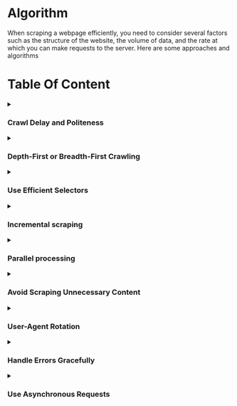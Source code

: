 # Algorithm
When scraping a webpage efficiently, you need to consider several factors such as the structure of the website, the volume of data, and the rate at which you can make requests to the server. Here are some approaches and algorithms

# Table Of Content

<details>
<summary><h3>Crawl Delay and Politeness</h3></summary>
 
`Crawl Delay` and `Politeness` refer to strategies employed in web scraping to ensure that bots (web crawlers or spiders) behave in a respectful and considerate manner towards the websites they are accessing. These strategies are essential to prevent overloading servers with too many requests, which could lead to server strain, increased server costs, or even IP blocking by the website.

**Crawl Delay:**
* **Definition:** Crawl-delay is the `intentional pause` or `delay` between consecutive requests made by a web crawler to a server. It specifies the time a crawler should wait before making another request.
* **Purpose:**
  * **Resource Conservation:** Helps conserve server resources by spacing out requests over time.
  * **Avoiding Overload:** Prevents overloading the server, especially for websites with limited bandwidth or shared hosting.
* **Implementation:**
  * Webmasters may specify a crawl delay in the `robots.txt` file using the `Crawl-delay` directive. For example: Crawl-delay: 5 indicates a delay of `5 seconds` between requests.

**Politeness:**
* **Definition:** Politeness, in the context of web scraping, refers to adhering to ethical guidelines and showing respect to the website and its resources.
* **Respect robots.txt:** Follow the directives in the `robots.txt` file, which may include `crawl delay` and `other rules`.
  * **User-Agent:** Use a proper and descriptive `User-Agent` in `HTTP headers` to **identify** the web crawler. This helps websites understand the nature of the bot and may prevent blocking.
  * **Avoid Overloading:** Limit the number of requests to avoid overloading the server. This includes respecting any specified crawl delay.
  * **Error Handling:** Implement error handling to gracefully handle issues such as `timeouts`, `connection errors`, or unexpected changes in the `website's structure`.

**Benefits:**
* **Avoiding IP Blocking:** Being polite reduces the chances of IP blocking or other countermeasures taken by websites to restrict bot access.
* **Ethical Scraping:** Demonstrates ethical and responsible scraping practices, fostering a positive relationship between the scraper and the website.

**Best Practices:**
* **Implement a Crawl Delay:** Even if not explicitly specified in robots.txt, consider implementing a crawl delay to avoid overloading servers.
* **Set User-Agent Properly:** Ensure that your web scraper provides a User-Agent that identifies it clearly and includes contact information for the administrator.
* **Respect robots.txt:** Always check and respect the rules specified in the robots.txt file of the website you are scraping.
* **Handle Errors Gracefully:** Implement error-handling mechanisms to handle issues like timeouts, network errors, or changes in website structure.
* **Rate Limiting:** Implement rate limiting to control the number of requests per unit of time.

By adhering to crawl delay and politeness guidelines, web scrapers can access data from websites without causing disruption, maintain ethical standards, and contribute to positive interactions between the scraping tool and the web server.
</details>

<details>
<summary><h3>Depth-First or Breadth-First Crawling</h3></summary>

Depth-First Crawling and Breadth-First Crawling are two different strategies used in web crawling to determine the order in which pages are visited. Each strategy has its own advantages and use cases, and the choice between them depends on the specific goals of the web scraping project.

### Depth-First Crawling:
![image](https://github.com/Antony-M1/scrapy/assets/96291963/610aabd2-3f77-43e8-bafb-7c25dc969994)


- **Definition:**
  - In depth-first crawling, the crawler starts from the initial or seed URL and explores as far as possible along each branch of the website's link structure before backtracking. It prioritizes going deeper into the site before visiting other branches.

- **Characteristics:**
  - **[Depth-First Search (DFS):](https://www.geeksforgeeks.org/depth-first-search-or-dfs-for-a-graph/)** The algorithm is similar to a depth-first search traversal in graph theory.
  - **Stack Data Structure:** Implemented using a stack to keep track of URLs to be visited.

- **Advantages:**
  - **Focused Exploration:** Well-suited for scenarios where the goal is to extract detailed information from a specific section of a website.
  - **Memory Efficiency:** Requires less memory compared to breadth-first crawling because it explores one branch at a time.

- **Considerations:**
  - **May Miss Important Pages:** Since it prioritizes depth, it might miss important pages on other branches of the website.

### Breadth-First Crawling:
![image](https://github.com/Antony-M1/scrapy/assets/96291963/3c240736-f112-4d43-8d9e-793fb3131b5c)

- **Definition:**
  - In breadth-first crawling, the crawler starts from the initial URL and systematically visits all pages at the current depth level before moving on to the next level. It explores the website layer by layer.

- **Characteristics:**
  - **[Breadth-First Search (BFS):](https://www.geeksforgeeks.org/breadth-first-search-or-bfs-for-a-graph/)** The algorithm is similar to a breadth-first search traversal in graph theory.
  - **Queue Data Structure:** Implemented using a queue to manage the order of URLs to be visited.

- **Advantages:**
  - **Comprehensive Exploration:** Suitable for scenarios where the goal is to cover a broad range of pages across the website.
  - **Finds Important Pages Early:** Ensures that important pages are discovered early in the crawling process.

- **Considerations:**
  - **Higher Memory Requirements:** Requires more memory compared to depth-first crawling because it explores multiple branches simultaneously.

### Choosing Between Depth-First and Breadth-First Crawling:

1. **Project Goals:**
   - **Depth-First:** Use when the goal is to focus on specific areas or topics within the website.
   - **Breadth-First:** Use when the goal is to gather a comprehensive dataset from various sections of the website.

2. **Resource Constraints:**
   - **Depth-First:** Requires less memory, making it suitable for projects with limited resources.
   - **Breadth-First:** May require more memory but offers a more exhaustive exploration of the website.

3. **Website Structure:**
   - **Depth-First:** Effective for websites with deep hierarchies or when detailed information is concentrated in specific branches.
   - **Breadth-First:** Effective for websites with a flat structure or when the goal is to cover a large surface area.

4. **Link Discovery:**
   - **Depth-First:** Might miss important pages on other branches early in the crawl.
   - **Breadth-First:** Ensures important pages are discovered early in the process.

In practice, a hybrid approach that combines elements of both depth-first and breadth-first crawling is sometimes used to achieve a balance between focused exploration and comprehensive coverage. The choice of strategy depends on the specific requirements and characteristics of the website being scraped.

</details>

<details>

<summary><h3>Use Efficient Selectors</h3></summary>

 `Use Efficient Selectors` refers to the practice of selecting HTML elements on a web page in a way that is both accurate and optimal for web scraping. Efficient selectors help reduce the amount of data retrieved, improve the speed of scraping, and make the code more robust to changes in the website's structure. This practice is particularly important when using libraries like `Beautiful Soup` or `Scrapy` for web scraping.

### Key Concepts:

1. **CSS Selectors and XPath:**
   - **CSS Selectors:** A language for selecting HTML elements based on their attributes, classes, IDs, and relationships with other elements.
   - **XPath:** A query language for selecting nodes from an XML document (and by extension, an HTML document).

2. **Optimizing Selectors:**
   - **Specificity:** Use selectors that are specific to the target element to avoid selecting unintended elements.
   - **Avoid Universal Selectors:** Using universal selectors (`*`) should be avoided as they can match all elements and result in unnecessary data retrieval.

3. **Avoid Fragile Selectors:**
   - **Avoid Relying Solely on Class Names or IDs:** While class names and IDs are commonly used, relying solely on them can make the code fragile to changes. Websites might alter class names or IDs over time.
   - **Use Hierarchical Relationships:** Leverage the hierarchical relationships between elements to create more robust selectors.

4. **Regular Expressions:**
   - **When Necessary:** In certain cases, regular expressions can be employed to match patterns within attribute values or text content. However, they should be used judiciously and only when necessary.

5. **Testing Selectors:**
   - **Browser Developer Tools:** Use browser developer tools to test and validate selectors interactively. This helps ensure that the selected elements match the intended ones.

### Examples:

#### Using CSS Selectors:

```css
/* Good Selector */
div.article > h2.title

/* Avoid Universal Selector */
* .title
```

#### Using XPath:

```xpath
<!-- Good XPath -->
//div[@class='article']/h2[@class='title']

<!-- Avoid Relying Solely on Class Names -->
//h2[@class='title']

<!-- Use Hierarchical Relationships -->
//div[@class='article']//h2
```

### Benefits of Using Efficient Selectors:

1. **Reduced Data Volume:**
   - Efficient selectors help retrieve only the necessary data, reducing the amount of HTML downloaded.

2. **Improved Performance:**
   - Selecting specific elements directly contributes to faster scraping performance.

3. **Robustness to Changes:**
   - Well-crafted selectors are less prone to breaking when websites undergo changes in their structure.

4. **Maintainability:**
   - Code with efficient selectors is more maintainable and easier to understand.

### Best Practices:

1. **Inspect HTML Structure:**
   - Understand the structure of the HTML document to craft selectors that accurately target the desired elements.

2. **Prioritize Specificity:**
   - Prioritize selectors that are specific to the target elements to avoid unintended matches.

3. **Regular Testing:**
   - Regularly test and update selectors as needed, especially if the website's structure evolves.

4. **Consider Future Changes:**
   - Anticipate potential changes to the website's structure and design selectors with flexibility in mind.

By employing efficient selectors, web scraping code becomes more reliable, adaptable, and performs better, ensuring a smoother scraping process even when websites are updated or modified.
</details>

<details>
 <summary><h3>Incremental scraping</h3></summary>
 
`Incremental scraping` is a technique used in web scraping to update a dataset with only the `new` or `modified data` since the last scrape. Instead of re-scraping the entire website, incremental scraping focuses on `fetching` and `extracting` only the information that has changed or is new, saving time and resources. This approach is particularly useful for large websites where scraping the entire content frequently may be impractical.

### Key Concepts:

1. **Timestamps or Identifiers:**
   - To implement incremental scraping, each item on the website needs to have a timestamp or some form of identifier that indicates when it was last updated. This could be a modification timestamp, a version number, or any unique identifier.

2. **Tracking Changes:**
   - The scraper compares the timestamps or identifiers of items on the website with the timestamps recorded during the previous scrape.
   - Items with newer timestamps or different identifiers are considered new or modified, and their data is fetched.

3. **Storing State:**
   - To keep track of the state between scrapes, the scraper needs to store the timestamp or identifier of the most recently scraped data. This information is used as a reference point during the next scrape.

4. **Fetching Only Changes:**
   - Only the items that have changed since the last scrape are retrieved, reducing the amount of data transferred and processed.

### Example Workflow:

1. **Initial Scrape:**
   - The scraper initially scrapes the entire website and records the timestamps or identifiers of each item.

2. **Subsequent Scrape:**
   - During subsequent scrapes, the scraper compares the current timestamps or identifiers with those recorded in the previous scrape.

3. **Identifying Changes:**
   - Items with newer timestamps or different identifiers are identified as changed or new.

4. **Fetching New Data:**
   - Only the data associated with the changed or new items is fetched, reducing the workload compared to scraping the entire website.

5. **Updating State:**
   - After completing the scrape, the scraper updates its stored state with the current timestamps or identifiers for future comparisons.

### Benefits of Incremental Scraping:

1. **Efficiency:**
   - Saves time and resources by fetching only the data that has changed.

2. **Reduced Server Load:**
   - Decreases the load on both the scraper and the server by minimizing the amount of data transferred.

3. **Faster Updates:**
   - Enables more frequent updates since the workload is reduced.

4. **Minimized Impact:**
   - Websites are less likely to detect and block the scraper if it is making fewer requests.

### Considerations:

1. **Website Support:**
   - Not all websites provide timestamps or identifiers for their items. Incremental scraping relies on the availability of such information.

2. **Robustness:**
   - The scraper needs to handle cases where timestamps or identifiers are not consistently provided or may change unexpectedly.

3. **Data Integrity:**
   - The technique assumes that the timestamps or identifiers accurately reflect changes. If this is not the case, incremental scraping may lead to missing or incorrect data.

### Best Practices:

1. **Use Reliable Identifiers:**
   - Ensure that the timestamps or identifiers used for incremental scraping are reliable and consistent.

2. **Handle Data Drift:**
   - Be prepared to handle cases where the structure or identifiers of items change over time.

3. **Regular Monitoring:**
   - Regularly monitor and adjust the scraper to handle any changes in the website's structure or data representation.

By implementing incremental scraping, developers can keep their datasets up-to-date with minimal impact on server resources and a reduced risk of being blocked by the website.
</details>

<details>

<summary><h3>Parallel processing</h3></summary>
 
Parallel processing in the context of web scraping refers to the `concurrent execution` of multiple scraping tasks to improve efficiency and reduce the overall time required to scrape a large amount of data. This approach takes advantage of the `parallelism` available in modern computing systems, allowing multiple tasks to be performed simultaneously.

### Key Concepts:

1. **Concurrency vs. Parallelism:**
   - **Concurrency:** Refers to the ability of different tasks to be executed in overlapping time periods, even if they are not physically running at the same time. It is more about managing multiple tasks simultaneously.
   - **Parallelism:** Involves the actual simultaneous execution of multiple tasks by allocating them to different processors or computing resources.

2. **Benefits of Parallel Processing:**
   - **Faster Execution:** By executing multiple tasks simultaneously, the overall time required to complete a large scraping job is reduced.
   - **Efficient Resource Utilization:** Takes advantage of available computing resources, such as multi-core processors, to perform tasks concurrently.

3. **Strategies for Parallel Scraping:**

   - **Multi-Threaded Scraping:**
     - Utilizes multiple threads within a single process to execute scraping tasks concurrently.
     - Each thread can handle a different request or scrape a different portion of the website.

   - **Multi-Process Scraping:**
     - Involves launching multiple independent processes, each capable of running its own scraping task.
     - Each process operates independently of the others, and they can run on separate CPU cores.

   - **Distributed Scraping:**
     - Distributes scraping tasks across multiple machines or nodes in a network.
     - Tasks are divided among the nodes, and each node processes a subset of the overall workload.

4. **Challenges and Considerations:**

   - **Shared Resources:**
     - Care must be taken when multiple threads or processes access shared resources, such as databases or files, to avoid conflicts.

   - **Concurrency Control:**
     - Proper mechanisms (locks, semaphores) need to be implemented to control access to shared resources and avoid data corruption.

   - **Scalability:**
     - Depending on the size of the task and available resources, choosing the right level of parallelism is crucial for optimal performance.

### Example of Multi-Threaded Scraping:

```python
import threading
import requests

def scrape_page(url):
    response = requests.get(url)
    # Process the response as needed

# List of URLs to scrape
urls_to_scrape = ['http://example.com/page1', 'http://example.com/page2', 'http://example.com/page3']

# Create threads for each URL
threads = [threading.Thread(target=scrape_page, args=(url,)) for url in urls_to_scrape]

# Start the threads
for thread in threads:
    thread.start()

# Wait for all threads to finish
for thread in threads:
    thread.join()
```

### Benefits of Parallel Processing in Scraping:

1. **Improved Speed:**
   - Parallel processing can significantly speed up the scraping process, especially when dealing with a large number of pages.

2. **Efficient Resource Utilization:**
   - Utilizes the available computing resources efficiently by distributing tasks among multiple threads or processes.

3. **Scalability:**
   - Scales well with the number of available computing resources, making it suitable for large scraping tasks.

4. **Concurrency for I/O-bound Tasks:**
   - Particularly effective for I/O-bound tasks, where the scraper spends time waiting for responses from the server.

### Considerations:

1. **Website Policies:**
   - Some websites may have restrictions on the number of simultaneous requests from a single IP address. Scraping too aggressively in parallel may lead to IP blocking.

2. **Code Complexity:**
   - Implementing parallel processing introduces complexity, and proper synchronization mechanisms need to be employed to avoid data corruption.

3. **Resource Constraints:**
   - The effectiveness of parallel processing depends on the availability of computing resources (CPU cores, memory) and the nature of the scraping task.

### Best Practices:

1. **Respect Website Policies:**
   - Adhere to the website's terms of service and robots.txt guidelines to avoid being blocked.

2. **Optimal Parallelism:**
   - Choose an optimal level of parallelism based on the available resources and the nature of the scraping task.

3. **Scalability Testing:**
   - Test the scraping application's scalability to ensure it performs well as the workload increases.

Parallel processing is a powerful technique for improving the efficiency of web scraping, especially when dealing with large datasets or frequent updates. However, it requires careful implementation and consideration of the specific requirements of the scraping task and the policies of the targeted websites.
</details>

<details>
 <summary><h3>Avoid Scraping Unnecessary Content</h3></summary>

 `Avoid Scraping Unnecessary Content` is a principle in web scraping that emphasizes the importance of focusing on extracting only the relevant information from a website, while avoiding unnecessary content that doesn't contribute to the intended purpose of the scraping task. This approach is essential for optimizing the efficiency of the scraping process, conserving resources, and adhering to ethical scraping practices.

### Key Concepts:

1. **Targeted Data Extraction:**
   - Define a clear objective for your scraping task and identify the specific data elements you need from the website.
   - Design your scraping logic to target and extract only the essential information, avoiding unnecessary HTML elements and pages.

2. **Minimize Requests:**
   - Limit the number of HTTP requests to the server by fetching only the pages or resources that contain relevant data.
   - Avoid scraping unnecessary pages or making redundant requests that don't contribute to the desired data.

3. **Use Efficient Selectors:**
   - Utilize precise and efficient CSS or XPath selectors to directly target the elements containing the data you need.
   - Avoid overly broad selectors that capture irrelevant content, leading to larger and more complex responses.

4. **Adherence to Robots.txt:**
   - Respect the rules specified in the website's `robots.txt` file, which provides guidelines on which parts of the site can be crawled.
   - Avoid scraping pages or content explicitly marked as off-limits in the `robots.txt` file.

5. **Filtering and Cleaning:**
   - Implement filtering mechanisms to remove unwanted content from the extracted data.
   - Clean and preprocess the data to ensure that only relevant and valid information is retained.

6. **Dynamic Content Handling:**
   - If a website relies heavily on JavaScript to load content dynamically, consider using tools like Selenium to interact with the page and retrieve dynamically loaded data.
   - Ensure that your scraping logic accommodates the loading of dynamic content without unnecessary duplication.

7. **Ethical Considerations:**
   - Adhere to ethical scraping practices and avoid extracting sensitive or personal information without proper consent.
   - Be mindful of the impact of your scraping activity on the website's server resources and user experience.

### Best Practices:

1. **Clear Specification:**
   - Clearly define the scope and purpose of your scraping task before writing the scraping logic.
   - Identify the specific data points you need and focus on extracting those.

2. **Regular Expression Filtering:**
   - Use regular expressions to filter and clean text data, removing unwanted characters or patterns.

3. **Optimized Selectors:**
   - Use optimized and specific CSS or XPath selectors to target elements accurately.
   - Regularly review and update selectors if the website structure changes.

4. **Custom User-Agent:**
   - Consider using a custom User-Agent in your HTTP requests to mimic a browser and reduce the likelihood of being blocked.

5. **Rate Limiting:**
   - Implement rate limiting to avoid making too many requests in a short period, which can trigger anti-scraping measures.

6. **Avoid Scraping Binary Files:**
   - If your goal is to extract textual data, avoid unnecessary downloads of binary files (images, videos) unless they are directly relevant to your task.

By focusing on scraping only the necessary and relevant content, you can streamline your scraping process, reduce the load on the website's server, and maintain good scraping practices. This approach also contributes to the development of more efficient and ethical web scraping applications.
</details>

<details>
 <summary><h3>User-Agent Rotation</h3></summary>

 `User-Agent Rotation` is a technique used in web scraping to vary the User-Agent header in HTTP requests sent to a website. The User-Agent header provides information about the client (in this case, the web scraper) making the request, including details about the browser and operating system. Rotating User-Agents is a strategy employed to mimic diverse user behavior and avoid detection by `anti-scraping mechanisms` that may be in place on the target website.

### Key Concepts:

1. **User-Agent Header:**
   - The User-Agent header is a part of the HTTP request sent by a client to a server. It contains information about the client, such as the browser type, version, and operating system.
   - Websites often use this information to optimize content delivery and user experience.

2. **Anti-Scraping Measures:**
   - Some websites implement anti-scraping measures to identify and block automated bots or scrapers.
   - Analyzing the User-Agent header is one common method used by websites to distinguish between requests from browsers and those from automated scripts.

3. **User-Agent Rotation:**
   - User-Agent rotation involves using a pool of different User-Agent strings and rotating through them when making HTTP requests.
   - By changing the User-Agent for each request, the scraper appears as multiple, distinct users, making it more challenging for the website to detect and block scraping activity.

4. **User-Agent Diversity:**
   - The User-Agent pool should include a variety of User-Agent strings that represent different browsers, devices, and versions.
   - Mimicking real user diversity helps the scraper blend in with normal browsing behavior.

### Implementation Example (Python with Requests Library):

```python
import requests
from itertools import cycle

# List of User-Agents for rotation
user_agents = [
    "Mozilla/5.0 (Windows NT 10.0; Win64; x64) AppleWebKit/537.36 (KHTML, like Gecko) Chrome/58.0.3029.110 Safari/537.3",
    "Mozilla/5.0 (Windows NT 10.0; Win64; x64) AppleWebKit/537.36 (KHTML, like Gecko) Chrome/91.0.4472.124 Safari/537.36",
    "Mozilla/5.0 (Macintosh; Intel Mac OS X 10_15_7) AppleWebKit/537.36 (KHTML, like Gecko) Chrome/91.0.4472.124 Safari/537.36",
    # Add more User-Agent strings
]

# Create an iterator to cycle through User-Agents
user_agent_cycle = cycle(user_agents)

# Make a request with a rotated User-Agent
def make_request(url):
    user_agent = next(user_agent_cycle)
    headers = {'User-Agent': user_agent}
    response = requests.get(url, headers=headers)
    return response

# Example usage
url = 'http://example.com'
response = make_request(url)
print(response.text)
```

### Best Practices:

1. **Diversity in User-Agents:**
   - Include a diverse set of User-Agents in your rotation pool to simulate different browsers, devices, and versions.

2. **Randomization:**
   - Randomly select a User-Agent from the pool for each request to avoid patterns that may be detected by anti-scraping mechanisms.

3. **Dynamic Rotation:**
   - Implement dynamic rotation by changing User-Agents during the scraping session to mimic evolving user behavior.

4. **Monitoring and Adaptation:**
   - Monitor scraping performance and adjust the rotation strategy based on any changes in the website's anti-scraping measures.

5. **Ethical Considerations:**
   - Respect the website's terms of service and robots.txt guidelines, and avoid aggressive scraping that may disrupt normal website operations.

User-Agent rotation is a useful strategy to enhance the stealthiness of a web scraper and reduce the risk of being blocked by websites employing anti-scraping measures. However, it's important to use this technique responsibly and in compliance with the website's policies.
</details>

<details>
 <summary><h3>Handle Errors Gracefully</h3></summary>

 `Handle Errors Gracefully` is a programming practice that involves anticipating, capturing, and managing errors or exceptions that may occur during the execution of a script or program. In the context of web scraping, this algorithm focuses on creating robust and resilient scraping scripts that can recover from unexpected issues without crashing or causing disruptions.

### Key Concepts:

1. **Error Types:**
   - **Network Errors:** Issues related to internet connectivity, timeouts, or unavailability of the target server.
   - **HTTP Errors:** Errors returned by the server, such as 404 Not Found or 500 Internal Server Error.
   - **Parsing Errors:** Problems in extracting or processing data from the HTML structure of a web page.

2. **Error Handling Strategies:**
   - **Try-Except Blocks:** Use try-except blocks to encapsulate code that might raise an exception. This allows the script to catch errors and execute alternative actions or provide graceful degradation.
   - **Logging:** Implement a logging mechanism to record details about errors, warnings, or unexpected events. This information aids in troubleshooting and debugging.
   - **Retrying:** For transient errors, consider incorporating retry mechanisms to reattempt the operation after a certain delay.
   - **Fallback Mechanisms:** Provide fallback values or alternative paths for critical operations. This prevents a single error from causing a complete failure of the script.
   - **User Feedback:** If the scraping script is part of a larger application, consider providing user-friendly error messages or feedback to users or developers.

3. **Graceful Degradation:**
   - Design the script to gracefully degrade its functionality in the presence of errors. This may involve skipping problematic pages, using cached data, or adjusting the scraping strategy dynamically.

### Implementation Example (Python with Requests and BeautifulSoup):

```python
import requests
from bs4 import BeautifulSoup

def scrape_website(url):
    try:
        # Make the HTTP request
        response = requests.get(url)
        response.raise_for_status()  # Raise an HTTPError for bad responses

        # Parse the HTML content
        soup = BeautifulSoup(response.content, 'html.parser')

        # Extract data
        title = soup.find('title').text
        # ... (additional data extraction)

        return {'title': title, 'status': 'success'}

    except requests.exceptions.RequestException as e:
        # Handle network-related errors
        return {'status': 'error', 'error_type': 'network', 'error_message': str(e)}

    except requests.exceptions.HTTPError as e:
        # Handle HTTP errors
        return {'status': 'error', 'error_type': 'http', 'error_message': str(e)}

    except Exception as e:
        # Handle other unexpected errors
        return {'status': 'error', 'error_type': 'unknown', 'error_message': str(e)}

# Example usage
result = scrape_website('http://example.com')
print(result)
```

### Best Practices:

1. **Detailed Logging:**
   - Implement logging with sufficient detail to capture the context of errors, making it easier to diagnose and fix issues.

2. **Granular Error Handling:**
   - Handle different types of errors separately to provide targeted responses and avoid generic error messages.

3. **Testing and Debugging:**
   - Regularly test the scraping script on different websites and scenarios to identify potential error sources.
   - Include debugging information in logs to aid in diagnosing errors.

4. **Monitoring:**
   - Implement monitoring mechanisms to detect anomalies or unexpected behavior during scraping operations.

5. **Adherence to Policies:**
   - Respect the website's terms of service and robots.txt guidelines, and ensure that error handling aligns with ethical scraping practices.

Handling errors gracefully is crucial for building robust web scraping applications that can adapt to various situations and maintain reliable performance over time. This approach contributes to the long-term sustainability and effectiveness of web scraping solutions.
</details>

<details>
 <summary><h3>Use Asynchronous Requests</h3></summary>

 The `Use Asynchronous Requests` algorithm involves employing asynchronous programming techniques, specifically using libraries like `aiohttp` or `httpx` in Python, to make concurrent or parallel requests during the web scraping process. Asynchronous programming allows a script to perform other tasks while waiting for certain operations, such as HTTP requests, to complete. This can significantly improve the efficiency of a scraping script.

### Key Concepts:

1. **Asynchronous Programming:**
   - Traditional synchronous programming executes tasks sequentially, where each task must complete before the next one begins.
   - Asynchronous programming allows tasks to run concurrently, enabling a program to initiate multiple operations and continue executing other tasks while waiting for responses.

2. **Concurrency vs. Parallelism:**
   - **Concurrency:** Multiple tasks make progress, but not necessarily simultaneously. In asynchronous programming, this often involves interleaving the execution of tasks.
   - **Parallelism:** Multiple tasks execute simultaneously on separate processors or cores, achieving true parallelism.

3. **Asynchronous Libraries:**
   - `aiohttp` and `httpx` are examples of Python libraries that provide support for making asynchronous HTTP requests.
   - These libraries allow a scraping script to send multiple requests concurrently, making better use of available resources and potentially reducing the overall time required to scrape a website.

### Implementation Example (Using `aiohttp`):

```python
import aiohttp
import asyncio

async def fetch_data(url):
    async with aiohttp.ClientSession() as session:
        async with session.get(url) as response:
            return await response.text()

async def main():
    urls = ['http://example.com/page1', 'http://example.com/page2', 'http://example.com/page3']

    tasks = [fetch_data(url) for url in urls]

    # Gather tasks and wait for all requests to complete
    results = await asyncio.gather(*tasks)

    # Process results as needed
    for result in results:
        print(result)

# Run the event loop
if __name__ == '__main__':
    asyncio.run(main())
```

### Benefits:

1. **Efficiency:**
   - Asynchronous requests allow the script to overlap the time spent waiting for server responses, leading to more efficient use of resources.

2. **Faster Execution:**
   - Concurrent or parallel requests can result in faster execution times, especially when dealing with multiple pages or endpoints.

3. **Scalability:**
   - Asynchronous programming is well-suited for scenarios where scalability is essential, enabling a script to handle a large number of requests concurrently.

### Considerations:

1. **Website Permission:**
   - Ensure that the website's terms of service and policies allow for concurrent or asynchronous requests. Some websites may have restrictions or rate limits.

2. **Throttling:**
   - Implement appropriate throttling mechanisms to avoid overwhelming the target server. Even with asynchronous requests, it's essential to respect the website's policies.

3. **Testing:**
   - Thoroughly test the scraping script to ensure that the asynchronous approach works correctly with the target website.

Using asynchronous requests is a powerful strategy for improving the performance of web scraping scripts, especially when dealing with multiple requests to different pages or endpoints. However, it's important to use this approach responsibly and in compliance with the relevant website's policies.
</details>
